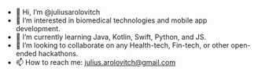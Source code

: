 - 👋 Hi, I’m @juliusarolovitch
- 👀 I’m interested in biomedical technologies and mobile app development. 
- 🌱 I’m currently learning Java, Kotlin, Swift, Python, and JS.
- 💞️ I’m looking to collaborate on any Health-tech, Fin-tech, or other open-ended hackathons.
- 📫 How to reach me: julius.arolovitch@gmail.com

<!---
juliusarolovitch/juliusarolovitch is a ✨ special ✨ repository because its `README.md` (this file) appears on your GitHub profile.
You can click the Preview link to take a look at your changes.
--->

